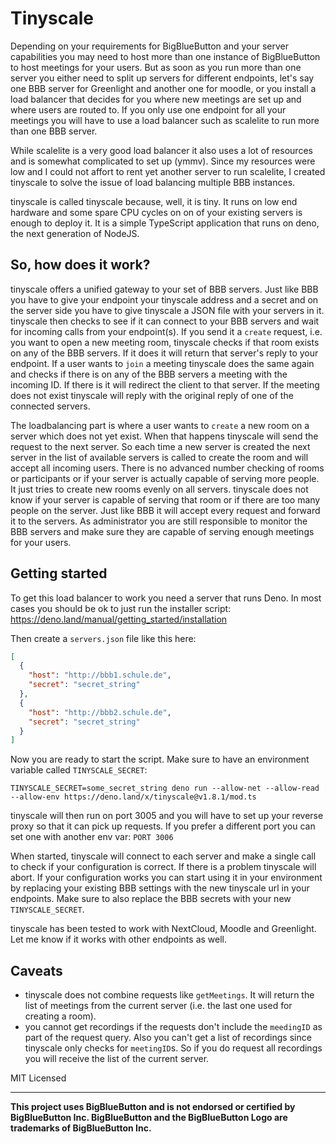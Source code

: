 # Tinyscale

Depending on your requirements for BigBlueButton and your server capabilities
you may need to host more than one instance of BigBlueButton to host meetings
for your users. But as soon as you run more than one server you either need to
split up servers for different endpoints, let's say one BBB server for
Greenlight and another one for moodle, or you install a load balancer that
decides for you where new meetings are set up and where users are routed to. If
you only use one endpoint for all your meetings you will have to use a load
balancer such as scalelite to run more than one BBB server.

While scalelite is a very good load balancer it also uses a lot of resources and
is somewhat complicated to set up (ymmv). Since my resources were low and I
could not affort to rent yet another server to run scalelite, I created
tinyscale to solve the issue of load balancing multiple BBB instances.

tinyscale is called tinyscale because, well, it is tiny. It runs on low end
hardware and some spare CPU cycles on on of your existing servers is enough to
deploy it. It is a simple TypeScript application that runs on deno, the next
generation of NodeJS.

## So, how does it work?

tinyscale offers a unified gateway to your set of BBB servers. Just like BBB you
have to give your endpoint your tinyscale address and a secret and on the server
side you have to give tinyscale a JSON file with your servers in it. tinyscale
then checks to see if it can connect to your BBB servers and wait for incoming
calls from your endpoint(s). If you send it a `create` request, i.e. you want to
open a new meeting room, tinyscale checks if that room exists on any of the BBB
servers. If it does it will return that server's reply to your endpoint. If a
user wants to `join` a meeting tinyscale does the same again and checks if there
is on any of the BBB servers a meeting with the incoming ID. If there is it will
redirect the client to that server. If the meeting does not exist tinyscale will
reply with the original reply of one of the connected servers.

The loadbalancing part is where a user wants to `create` a new room on a server
which does not yet exist. When that happens tinyscale will send the request to
the next server. So each time a new server is created the next server in the
list of available servers is called to create the room and will accept all
incoming users. There is no advanced number checking of rooms or participants or
if your server is actually capable of serving more people. It just tries to
create new rooms evenly on all servers. tinyscale does not know if your server
is capable of serving that room or if there are too many people on the server.
Just like BBB it will accept every request and forward it to the servers. As
administrator you are still responsible to monitor the BBB servers and make sure
they are capable of serving enough meetings for your users.

## Getting started

To get this load balancer to work you need a server that runs Deno. In most
cases you should be ok to just run the installer script:
https://deno.land/manual/getting_started/installation

Then create a `servers.json` file like this here:

```json
[
  {
    "host": "http://bbb1.schule.de",
    "secret": "secret_string"
  },
  {
    "host": "http://bbb2.schule.de",
    "secret": "secret_string"
  }
]
```

Now you are ready to start the script. Make sure to have an environment variable
called `TINYSCALE_SECRET`:

    TINYSCALE_SECRET=some_secret_string deno run --allow-net --allow-read --allow-env https://deno.land/x/tinyscale@v1.8.1/mod.ts

tinyscale will then run on port 3005 and you will have to set up your reverse
proxy so that it can pick up requests. If you prefer a different port you can
set one with another env var: `PORT 3006`

When started, tinyscale will connect to each server and make a single call to
check if your configuration is correct. If there is a problem tinyscale will
abort. If your configuration works you can start using it in your environment by
replacing your existing BBB settings with the new tinyscale url in your
endpoints. Make sure to also replace the BBB secrets with your new
`TINYSCALE_SECRET`.

tinyscale has been tested to work with NextCloud, Moodle and Greenlight. Let me
know if it works with other endpoints as well.

## Caveats

- tinyscale does not combine requests like `getMeetings`. It will return the
  list of meetings from the current server (i.e. the last one used for creating
  a room).
- you cannot get recordings if the requests don't include the `meedingID` as
  part of the request query. Also you can't get a list of recordings since
  tinyscale only checks for `meetingID`s. So if you do request all recordings
  you will receive the list of the current server.

MIT Licensed

---

**This project uses BigBlueButton and is not endorsed or certified by
BigBlueButton Inc. BigBlueButton and the BigBlueButton Logo are trademarks of
BigBlueButton Inc.**
